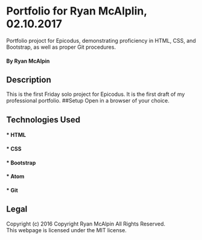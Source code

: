 # Portfolio for Ryan McAlplin, 02.10.2017
Portfolio projoct for Epicodus, demonstrating proficiency in HTML, CSS, and Bootstrap, as well as proper Git procedures.
#### By Ryan McAlpin
## Description
This is the first Friday solo project for Epicodus. It is the first draft of my professional portfolio.
##Setup
Open in a browser of your choice.
## Technologies Used
#### * HTML
#### * CSS
#### * Bootstrap
#### * Atom
#### * Git
## Legal
Copyright (c) 2016 Copyright Ryan McAlpin All Rights Reserved.<br/>
This webpage is licensed under the MIT license.
